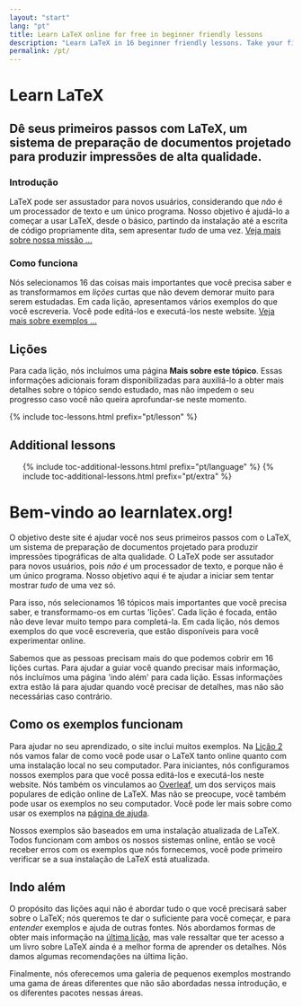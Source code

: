 ```yaml
---
layout: "start"
lang: "pt"
title: Learn LaTeX online for free in beginner friendly lessons
description: "Learn LaTeX in 16 beginner friendly lessons. Take your first steps with LaTeX, a document preparation system designed to produce high-quality typeset output."
permalink: /pt/
---
```


# Learn LaTeX

<h2 class="heading__introduction">Dê seus primeiros passos com LaTeX, um sistema de preparação de documentos projetado para produzir impressões de alta qualidade.</h2>

<div
  class="text-columns">
  <section>
    <h3 
      class="text-columns__heading"
      >Introdução</h3>
    <p>LaTeX pode ser assustador para novos usuários, considerando que <em>não</em> é um processador de texto e um único programa. Nosso objetivo é ajudá-lo a começar a usar LaTeX, desde o básico, partindo da instalação até a escrita de código propriamente dita, sem apresentar <em>tudo</em> de uma vez. <a href="./mission">Veja mais sobre nossa missão &hellip;</a></p>

  </section>
  <section>
    <h3
      class="text-columns__heading"
      >Como funciona</h3>
	  <p>Nós selecionamos 16 das coisas mais importantes que você precisa saber e as transformamos em <em>lições</em> curtas que não devem demorar muito para serem estudadas. Em cada lição, apresentamos vários exemplos do que você escreveria. Você pode editá-los e executá-los neste website. <a href="./help#examples">Veja mais sobre exemplos &hellip;</a></p>
  </section>
</div>

<h2 
  class="heading__toc" 
  id="toc"
  >Lições</h2>

<p
  class="paragraph__toc"
  >Para cada lição, nós incluímos uma página <b>Mais sobre este tópico</b>. Essas informações adicionais foram disponibilizadas para auxiliá-lo a obter mais detalhes sobre o tópico sendo estudado, mas não impedem o seu progresso caso você não queira aprofundar-se neste momento.</p>
  

{% include toc-lessons.html prefix="pt/lesson" %}

<h2
  class="heading__toc"
  >Additional lessons</h2>
<ul 
  class="lessons-toc">
  {% include toc-additional-lessons.html prefix="pt/language" %}
  {% include toc-additional-lessons.html prefix="pt/extra" %}
</ul>

# Bem-vindo ao learnlatex.org!

O objetivo deste site é ajudar você nos seus primeiros passos com o LaTeX, um
sistema de preparação de documentos projetado para produzir impressões
tipográficas de alta qualidade.  O LaTeX pode ser assutador para novos usuários,
pois _não é_ um processador de texto, e porque não é um único programa.  Nosso
objetivo aqui é te ajudar a iniciar sem tentar mostrar _tudo_ de uma vez só.

Para isso, nós selecionamos 16 tópicos mais importantes que você precisa saber,
e transformamo-os em curtas 'lições'.  Cada lição é focada, então não deve levar
muito tempo para completá-la.  Em cada lição, nós demos exemplos do que você
escreveria, que estão disponíveis para você experimentar online.

Sabemos que as pessoas precisam mais do que podemos cobrir em 16 lições curtas.
Para ajudar a guiar você quando precisar mais informação, nós incluímos uma
página 'indo além' para cada lição.  Essas informações extra estão lá para
ajudar quando você precisar de detalhes, mas não são necessárias caso contrário.

## Como os exemplos funcionam

Para ajudar no seu aprendizado, o site inclui muitos exemplos.  Na
[Lição 2](lesson-02) nós vamos falar de como você pode usar o LaTeX tanto
online quanto com uma instalação local no seu computador.  Para iniciantes, nós
configuramos nossos exemplos para que você possa editá-los e executá-los neste
website.  Nós também os vinculamos ao [Overleaf](https://www.overleaf.com), um
dos serviços mais populares de edição online de LaTeX.  Mas não se preocupe,
você também pode usar os exemplos no seu computador.  Você pode ler mais sobre
como usar os exemplos na [página de ajuda](help).

Nossos exemplos são baseados em uma instalação atualizada de LaTeX.  Todos
funcionam com ambos os nossos sistemas online, então se você receber erros com
os exemplos que nós fornecemos, você pode primeiro verificar se a sua instalação
de LaTeX está atualizada.


## Indo além

O propósito das lições aqui não é abordar tudo o que você precisará saber sobre
o LaTeX; nós queremos te dar o suficiente para você começar, e para _entender_
exemplos e ajuda de outras fontes.  Nós abordamos formas de obter mais
informação na [última lição](lesson-16), mas vale ressaltar que ter acesso a
um livro sobre LaTeX ainda é a melhor forma de aprender os detalhes.  Nós damos
algumas recomendações na última lição.

Finalmente, nós oferecemos uma galeria de pequenos exemplos mostrando uma gama
de áreas diferentes que não são abordadas nessa introdução, e os diferentes
pacotes nessas áreas.
